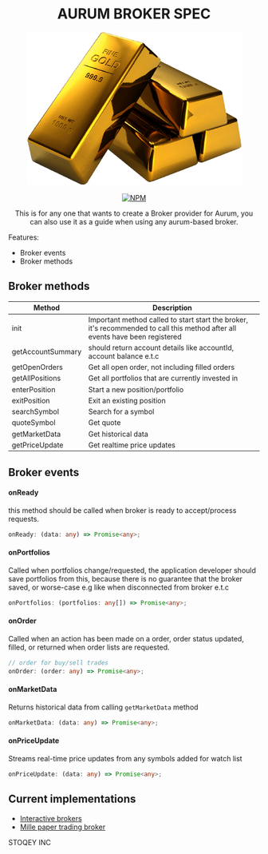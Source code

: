 <h1 align="center">AURUM BROKER SPEC</h1>

<p align="center">
<img src="./docs/gold_.png"></img>
</p>

<p align="center">
<a href="https://www.npmjs.com/package/@stoqey/aurum-broker-spec">
<img alt="NPM" src="https://img.shields.io/npm/dt/@stoqey/aurum-broker-spec.svg"></img>
</a>

</p>

 


<p align="center">
This is for any one that wants to create a Broker provider for Aurum, you can also use it as a guide when using any aurum-based broker.
</p>

Features:
- Broker events
- Broker methods

## Broker methods

| Method            | Description                                                                                                                   |
| ----------------- | ----------------------------------------------------------------------------------------------------------------------------- |
| init              | Important method called to start start the broker, it's recommended to call this method after all events have been registered |
| getAccountSummary | should return account details like accountId, account balance e.t.c                                                           |
| getOpenOrders     | Get all open order, not including  filled orders                                                                              |
| getAllPositions   | Get all portfolios that are currently invested in                                                                             |
| enterPosition     | Start a new position/portfolio                                                                                                |
| exitPosition      | Exit an existing position                                                                                                     |
| searchSymbol      | Search for a symbol                                                                                                           |
| quoteSymbol       | Get quote                                                                                                                     |
| getMarketData     | Get historical data                                                                                                           |
| getPriceUpdate    | Get realtime price updates                                                                                                    |

## Broker events

#### **onReady** 
this method should be called when broker is ready to accept/process requests.

```ts
onReady: (data: any) => Promise<any>;
```

#### onPortfolios
Called when portfolios change/requested, the application developer should save portfolios from this, because there is no guarantee that the broker saved, or worse-case e.g like when disconnected from broker e.t.c
```ts
onPortfolios: (portfolios: any[]) => Promise<any>;
```

#### onOrder
Called when an action has been made on a order, order status  updated, filled, or returned when order lists are requested.

```ts
// order for buy/sell trades
onOrder: (order: any) => Promise<any>;
```

#### onMarketData
Returns historical data from calling `getMarketData` method
```ts
onMarketData: (data: any) => Promise<any>;
```   

#### onPriceUpdate
Streams real-time price updates from any symbols added for watch list
```ts
onPriceUpdate: (data: any) => Promise<any>;
``` 


## Current implementations
- [Interactive brokers](https://github.com/stoqey/aurum-broker-ibkr)
- [Mille paper trading broker](https://github.com/stoqey/aurum-broker-mille)



STOQEY INC